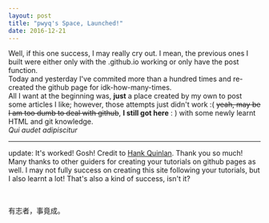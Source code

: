```yaml
---
layout: post
title: "pwyq's Space, Launched!"
date: 2016-12-21
---
```


Well, if this one success, I may really cry out. 
I mean, the previous ones I built were either only with the .github.io working or only have the post function.<br>
Today and yesterday I've commited more than a hundred times and re-created the github page for idk-how-many-times.<br>
All I want at the beginning was, <strong>just</strong> a place created by my own to post some articles I like; however, those attempts just didn't work :( <del>yeah, may be I am too dumb to deal with github</del>, <strong>I still got here</strong> : ) with some newly learnt HTML and git knowledge.<br>
<quote><i>Qui audet adipiscitur</i></quote>
<br>
<hr>
<p>update: It's worked! Gosh! Credit to <a href="http://jmcglone.com/guides/github-pages/">Hank Quinlan</a>. Thank you so much!
Many thanks to other guiders for creating your tutorials on github pages as well. I may not fully success on creating this site following your tutorials, but I also learnt a lot! That's also a kind of success, isn't it?</p>
<br>
<p>有志者，事竟成。</p>
